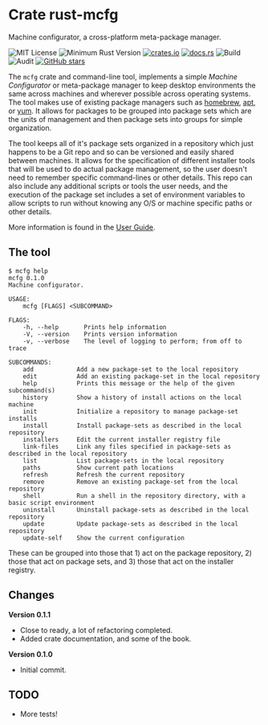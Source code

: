 # Crate rust-mcfg

Machine configurator, a cross-platform meta-package manager.

![MIT License](https://img.shields.io/badge/license-mit-118811.svg)
![Minimum Rust Version](https://img.shields.io/badge/Min%20Rust-1.34-green.svg)
[![crates.io](https://img.shields.io/crates/v/mcfg.svg)](https://crates.io/crates/mcfg)
[![docs.rs](https://docs.rs/mcfg/badge.svg)](https://docs.rs/mcfg)
![Build](https://github.com/johnstonskj/rust-mcfg/workflows/Rust/badge.svg)
![Audit](https://github.com/johnstonskj/rust-mcfg/workflows/Security%20audit/badge.svg)
[![GitHub stars](https://img.shields.io/github/stars/johnstonskj/rust-mcfg.svg)](https://github.com/johnstonskj/rust-mcfg/stargazers)

The `mcfg` crate and command-line tool, implements a simple *Machine Configurator* or meta-package manager to keep
desktop environments the same across machines and wherever possible across operating systems. The tool makes use of
existing package managers such as [homebrew](https://brew.sh/), [apt](https://en.wikipedia.org/wiki/APT_(software)),
or [yum](https://en.wikipedia.org/wiki/Yum_(software)). It allows for packages to be grouped into package sets which
are the units of management and then package sets into groups for simple organization.

The tool keeps all of it's package sets organized in a repository which just happens to be a Git repo and so can
be versioned and easily shared between machines. It allows for the specification of different installer tools that
will be used to do actual package management, so the user doesn't need to remember specific command-lines or other
details. This repo can also include any additional scripts or tools the user needs, and the execution of the package
set includes a set of environment variables to allow scripts to run without knowing any O/S or machine specific
paths or other details.

More information is found in the [User Guide](https://simonkjohnston.life/rust-mcfg/).
  
## The tool

```text
$ mcfg help
mcfg 0.1.0
Machine configurator.

USAGE:
    mcfg [FLAGS] <SUBCOMMAND>

FLAGS:
    -h, --help       Prints help information
    -V, --version    Prints version information
    -v, --verbose    The level of logging to perform; from off to trace

SUBCOMMANDS:
    add            Add a new package-set to the local repository
    edit           Add an existing package-set in the local repository
    help           Prints this message or the help of the given subcommand(s)
    history        Show a history of install actions on the local machine
    init           Initialize a repository to manage package-set installs
    install        Install package-sets as described in the local repository
    installers     Edit the current installer registry file
    link-files     Link any files specified in package-sets as described in the local repository
    list           List package-sets in the local repository
    paths          Show current path locations
    refresh        Refresh the current repository
    remove         Remove an existing package-set from the local repository
    shell          Run a shell in the repository directory, with a basic script environment
    uninstall      Uninstall package-sets as described in the local repository
    update         Update package-sets as described in the local repository
    update-self    Show the current configuration
```

These can be grouped into those that 1) act on the package repository, 2) those that act on package sets, and 3) those
that act on the installer registry.

## Changes

**Version 0.1.1**

* Close to ready, a lot of refactoring completed.
* Added crate documentation, and some of the book.

**Version 0.1.0**

* Initial commit.

## TODO

* More tests!
